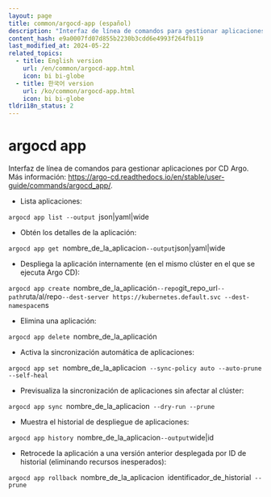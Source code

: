 ```yaml
---
layout: page
title: common/argocd-app (español)
description: "Interfaz de línea de comandos para gestionar aplicaciones por CD Argo."
content_hash: e9a0007fd07d855b2230b3cdd6e4993f264fb119
last_modified_at: 2024-05-22
related_topics:
  - title: English version
    url: /en/common/argocd-app.html
    icon: bi bi-globe
  - title: 한국어 version
    url: /ko/common/argocd-app.html
    icon: bi bi-globe
tldri18n_status: 2
---
```

# argocd app

Interfaz de línea de comandos para gestionar aplicaciones por CD Argo.
Más información: <https://argo-cd.readthedocs.io/en/stable/user-guide/commands/argocd_app/>.

- Lista aplicaciones:

`argocd app list --output `<span class="tldr-var badge badge-pill bg-dark-lm bg-white-dm text-white-lm text-dark-dm font-weight-bold">json|yaml|wide</span>

- Obtén los detalles de la aplicación:

`argocd app get `<span class="tldr-var badge badge-pill bg-dark-lm bg-white-dm text-white-lm text-dark-dm font-weight-bold">nombre_de_la_aplicacion</span>` --output `<span class="tldr-var badge badge-pill bg-dark-lm bg-white-dm text-white-lm text-dark-dm font-weight-bold">json|yaml|wide</span>

- Despliega la aplicación internamente (en el mismo clúster en el que se ejecuta Argo CD):

`argocd app create `<span class="tldr-var badge badge-pill bg-dark-lm bg-white-dm text-white-lm text-dark-dm font-weight-bold">nombre_de_la_aplicación</span>` --repo `<span class="tldr-var badge badge-pill bg-dark-lm bg-white-dm text-white-lm text-dark-dm font-weight-bold">git_repo_url</span>` --path `<span class="tldr-var badge badge-pill bg-dark-lm bg-white-dm text-white-lm text-dark-dm font-weight-bold">ruta/al/repo</span>` --dest-server https://kubernetes.default.svc --dest-namespace `<span class="tldr-var badge badge-pill bg-dark-lm bg-white-dm text-white-lm text-dark-dm font-weight-bold">ns</span>

- Elimina una aplicación:

`argocd app delete `<span class="tldr-var badge badge-pill bg-dark-lm bg-white-dm text-white-lm text-dark-dm font-weight-bold">nombre_de_la_aplicación</span>

- Activa la sincronización automática de aplicaciones:

`argocd app set `<span class="tldr-var badge badge-pill bg-dark-lm bg-white-dm text-white-lm text-dark-dm font-weight-bold">nombre_de_la_aplicacion</span>` --sync-policy auto --auto-prune --self-heal`

- Previsualiza la sincronización de aplicaciones sin afectar al clúster:

`argocd app sync `<span class="tldr-var badge badge-pill bg-dark-lm bg-white-dm text-white-lm text-dark-dm font-weight-bold">nombre_de_la_aplicacion</span>` --dry-run --prune`

- Muestra el historial de despliegue de aplicaciones:

`argocd app history `<span class="tldr-var badge badge-pill bg-dark-lm bg-white-dm text-white-lm text-dark-dm font-weight-bold">nombre_de_la_aplicacion</span>` --output `<span class="tldr-var badge badge-pill bg-dark-lm bg-white-dm text-white-lm text-dark-dm font-weight-bold">wide|id</span>

- Retrocede la aplicación a una versión anterior desplegada por ID de historial (eliminando recursos inesperados):

`argocd app rollback `<span class="tldr-var badge badge-pill bg-dark-lm bg-white-dm text-white-lm text-dark-dm font-weight-bold">nombre_de_la_aplicacion</span>` `<span class="tldr-var badge badge-pill bg-dark-lm bg-white-dm text-white-lm text-dark-dm font-weight-bold">identificador_de_historial</span>` --prune`
